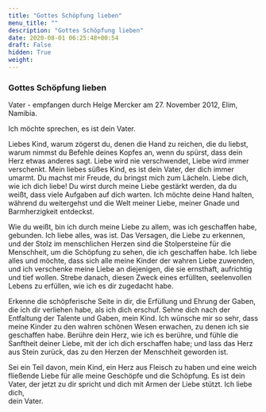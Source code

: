 ```yaml
---
title: "Gottes Schöpfung lieben"
menu_title: ""
description: "Gottes Schöpfung lieben"
date: 2020-08-01 06:25:48+00:54
draft: False
hidden: True
weight:
---
```

### Gottes Schöpfung lieben

Vater - empfangen durch Helge Mercker am 27. November 2012, Elim, Namibia.

Ich möchte sprechen, es ist dein Vater.

Liebes Kind, warum zögerst du, denen die Hand zu reichen, die du liebst, warum nimmst du Befehle deines Kopfes an, wenn du spürst, dass dein Herz etwas anderes sagt. Liebe wird nie verschwendet, Liebe wird immer verschenkt. Mein liebes süßes Kind, es ist dein Vater, der dich immer umarmt. Du machst mir Freude, du bringst mich zum Lächeln. Liebe dich, wie ich dich liebe! Du wirst durch meine Liebe gestärkt werden, da du weißt, dass viele Aufgaben auf dich warten. Ich möchte deine Hand halten, während du weitergehst und die Welt meiner Liebe, meiner Gnade und Barmherzigkeit entdeckst.  

Wie du weißt, bin ich durch meine Liebe zu allem, was ich geschaffen habe, gebunden. Ich liebe alles, was ist. Das Versagen, die Liebe zu erkennen, und der Stolz im menschlichen Herzen sind die Stolpersteine für die Menschheit, um die Schöpfung zu sehen, die ich geschaffen habe. Ich liebe alles und möchte, dass sich alle meine Kinder der wahren Liebe zuwenden, und ich verschenke meine Liebe an diejenigen, die sie ernsthaft, aufrichtig und tief wollen. Strebe danach, diesen Zweck eines erfüllten, seelenvollen Lebens zu erfüllen, wie ich es dir zugedacht habe.

Erkenne die schöpferische Seite in dir, die Erfüllung und Ehrung der Gaben, die ich dir verliehen habe, als ich dich erschuf. Sehne dich nach der Entfaltung der Talente und Gaben, mein Kind. Ich wünsche mir so sehr, dass meine Kinder zu den wahren schönen Wesen erwachen, zu denen ich sie geschaffen habe. Berühre dein Herz, wie ich es berühre, und fühle die Sanftheit deiner Liebe, mit der ich dich erschaffen habe; und lass das Herz aus Stein zurück, das zu den Herzen der Menschheit geworden ist.  

Sei ein Teil davon, mein Kind, ein Herz aus Fleisch zu haben und eine weich fließende Liebe für alle meine Geschöpfe und die Schöpfung.  Es ist dein Vater, der jetzt zu dir spricht und dich mit Armen der Liebe stützt. Ich liebe dich,  
dein Vater.
